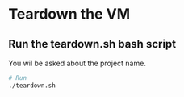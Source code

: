 # Teardown the VM

## Run the teardown.sh bash script

You wil be asked about the project name. 

```bash
# Run 
./teardown.sh
```
